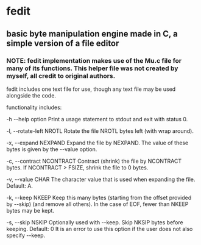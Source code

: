 # fedit
## basic byte manipulation engine made in C, a simple version of a file editor
### NOTE: fedit implementation makes use of the Mu.c file for many of its functions. This helper file was not created by myself, all credit to original authors.

fedit includes one text file for use, though any text file may be used alongside the code.

functionality includes:

-h --help option
Print a usage statement to stdout and exit with status 0.

-l, --rotate-left NROTL
Rotate the file NROTL bytes left (with wrap around).

-x, --expand NEXPAND
Expand the file by NEXPAND. The value of these bytes is given by the --value option.

-c, --contract NCONTRACT
Contract (shrink) the file by NCONTRACT bytes. If NCONTRACT > FSIZE, shrink the file to 0 bytes.

-v, --value CHAR
The character value that is used when expanding the file.
Default: A.

-k, --keep NKEEP
Keep this many bytes (starting from the offset provided by --skip) (and remove all others). In the case of EOF, fewer than NKEEP bytes may be kept.

-s, --skip NSKIP
Optionally used with --keep. Skip NKSIP bytes before keeping.
Default: 0
It is an error to use this option if the user does not also specify --keep.
